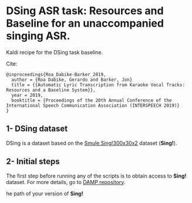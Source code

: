 # DSing ASR task: Resources and Baseline for an unaccompanied singing ASR.

Kaldi recipe for the DSing task baseline.  

Cite:
```
@inproceedings{Roa_Dabike-Barker_2019,  
  author = {Roa Dabike, Gerardo and Barker, Jon}  
  title = {{Automatic Lyric Transcription from Karaoke Vocal Tracks: Resources and a Baseline System}},  
  year = 2019,  
  booktitle = {Proceedings of the 20th Annual Conference of the International Speech Communication Association (INTERSPEECH 2019)}  
}
```

## 1- DSing dataset
DSing is a dataset based on the [Smule Sing!300x30x2](https://ccrma.stanford.edu/damp/) dataset (**Sing!**).


## 2- Initial steps

The first step before running any of the scripts is to obtain access to **Sing!** dataset.
For more details, go to [DAMP repository](https://ccrma.stanford.edu/damp/).   

he path of your version of **Sing!**   
